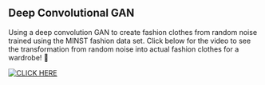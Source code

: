## Deep Convolutional GAN

Using a deep convolution GAN to create fashion clothes from random noise trained using the MINST fashion data set. Click below for the video to see the transformation from random noise into actual fashion clothes for a wardrobe! 👗

[![CLICK HERE](https://github.com/aCStandke/GAN_Models/blob/main/mqdefault.jpg)](https://youtu.be/4xKBck4LJjA)
